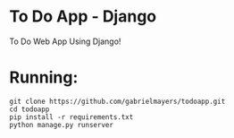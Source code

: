 # To Do App - Django

To Do Web App Using Django!

# Running:

```
git clone https://github.com/gabrielmayers/todoapp.git
cd todoapp
pip install -r requirements.txt
python manage.py runserver

```
